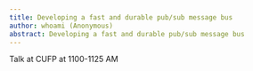 ```yaml
---
title: Developing a fast and durable pub/sub message bus
author: whoami (Anonymous)
abstract: Developing a fast and durable pub/sub message bus
---
```


Talk at CUFP at 1100-1125 AM
